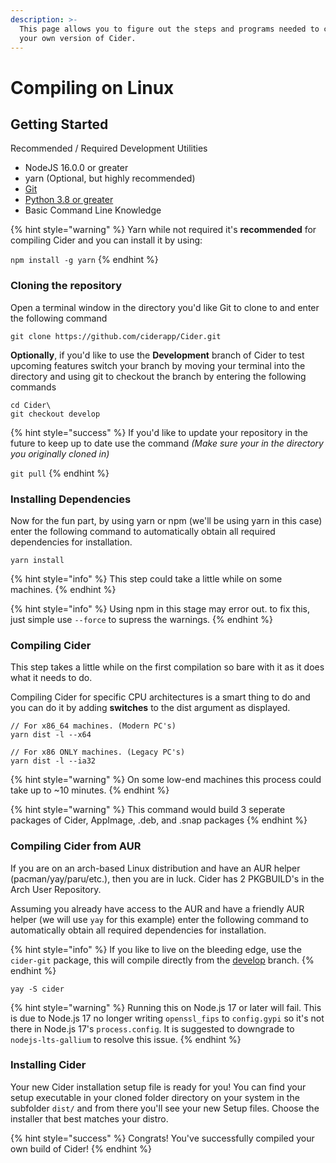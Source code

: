```yaml
---
description: >-
  This page allows you to figure out the steps and programs needed to compile
  your own version of Cider.
---
```


# Compiling on Linux

## Getting Started

Recommended / Required Development Utilities

* NodeJS 16.0.0 or greater
* yarn (Optional, but highly recommended)
* [Git](https://git-scm.com)
* [Python 3.8 or greater](https://www.python.org/downloads/)
* Basic Command Line Knowledge

{% hint style="warning" %}
Yarn while not required it's **recommended** for compiling Cider and you can install it by using:

`npm install -g yarn`
{% endhint %}
### Cloning the repository

Open a terminal window in the directory you'd like Git to clone to and enter the following command

```
git clone https://github.com/ciderapp/Cider.git
```

**Optionally**, if you'd like to use the **Development** branch of Cider to test upcoming features switch your branch by moving your terminal into the directory and using git to checkout the branch by entering the following commands&#x20;

```
cd Cider\
git checkout develop
```

{% hint style="success" %}
If you'd like to update your repository in the future to keep up to date use the command _(Make sure your in the directory you originally cloned in)_&#x20;

`git pull`
{% endhint %}

### Installing Dependencies

Now for the fun part, by using yarn or npm (we'll be using yarn in this case) enter the following command to automatically obtain all required dependencies for installation.

```
yarn install
```

{% hint style="info" %}
This step could take a little while on some machines.
{% endhint %}

{% hint style="info" %}
Using npm in this stage may error out. to fix this, just simple use `--force` to supress the warnings.
{% endhint %}

### Compiling Cider

This step takes a little while on the first compilation so bare with it as it does what it needs to do.&#x20;

Compiling Cider for specific CPU architectures is a smart thing to do and you can do it by adding **switches** to the dist argument as displayed.

```
// For x86_64 machines. (Modern PC's)
yarn dist -l --x64

// For x86 ONLY machines. (Legacy PC's)
yarn dist -l --ia32
```

{% hint style="warning" %}
On some low-end machines this process could take up to \~10 minutes.
{% endhint %}

{% hint style="warning" %}
This command would build 3 seperate packages of Cider, AppImage, .deb, and .snap packages
{% endhint %}

### Compiling Cider from AUR

If you are on an arch-based Linux distribution and have an AUR helper (pacman/yay/paru/etc.), then you are in luck. Cider has 2 PKGBUILD's in the Arch User Repository.

Assuming you already have access to the AUR and have a friendly AUR helper (we will use `yay` for this example) enter the following command to automatically obtain all required dependencies for installation.

{% hint style="info" %}
If you like to live on the bleeding edge, use the `cider-git` package, this will compile directly from the [develop](https://github.com/ciderapp/Cider/tree/develop) branch.
{% endhint %}

```
yay -S cider
```

{% hint style="warning" %}
Running this on Node.js 17 or later will fail. This is due to Node.js 17 no longer writing `openssl_fips` to `config.gypi` so it's not there in Node.js 17's `process.config`. It is suggested to downgrade to ```nodejs-lts-gallium``` to resolve this issue.
{% endhint %}

### Installing Cider

Your new Cider installation setup file is ready for you! You can find your setup executable in your cloned folder directory on your system in the subfolder `dist/` and from there you'll see your new Setup files. Choose the installer that best matches your distro.

{% hint style="success" %}
Congrats! You've successfully compiled your own build of Cider!
{% endhint %}
